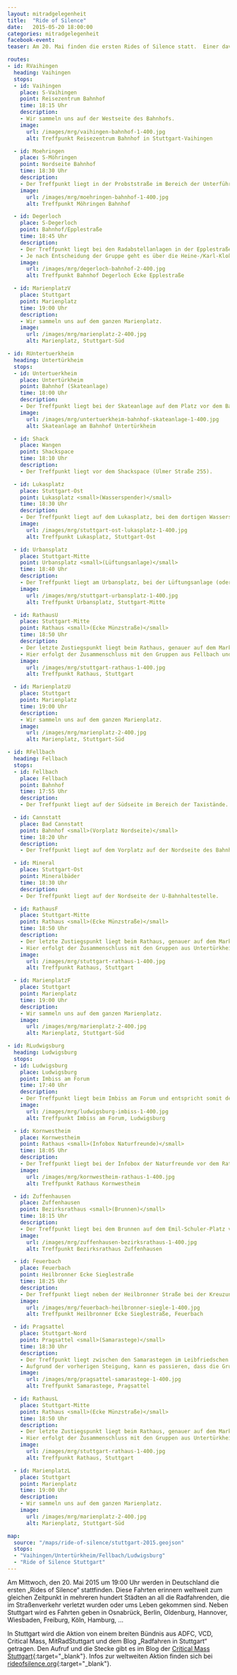 ```yaml
---
layout: mitradgelegenheit
title:  "Ride of Silence"
date:   2015-05-20 18:00:00
categories: mitradgelegenheit
facebook-event: 
teaser: Am 20. Mai finden die ersten Rides of Silence statt.  Einer davon in Stuttgart.

routes:
- id: RVaihingen
  heading: Vaihingen
  stops:
  - id: Vaihingen
    place: S-Vaihingen
    point: Reisezentrum Bahnhof
    time: 18:15 Uhr
    description:
    - Wir sammeln uns auf der Westseite des Bahnhofs.
    image:
      url: /images/mrg/vaihingen-bahnhof-1-400.jpg
      alt: Treffpunkt Reisezentrum Bahnhof in Stuttgart-Vaihingen

  - id: Moehringen
    place: S-Möhringen
    point: Nordseite Bahnhof
    time: 18:30 Uhr
    description:
    - Der Treffpunkt liegt in der Probststraße im Bereich der Unterführung.
    image:
      url: /images/mrg/moehringen-bahnhof-1-400.jpg
      alt: Treffpunkt Möhringen Bahnhof

  - id: Degerloch
    place: S-Degerloch
    point: Bahnhof/Epplestraße
    time: 18:45 Uhr
    description:
    - Der Treffpunkt liegt bei den Radabstellanlagen in der Epplestraße auf Höhe des Bahnhofs.
    - Je nach Entscheidung der Gruppe geht es über die Heine-/Karl-Kloß-Straße oder durch den Wald (Lerchenrainweg, Eierstraße) zum Marienplatz.
    image:
      url: /images/mrg/degerloch-bahnhof-2-400.jpg
      alt: Treffpunkt Bahnhof Degerloch Ecke Epplestraße

  - id: MarienplatzV
    place: Stuttgart
    point: Marienplatz
    time: 19:00 Uhr
    description:
    - Wir sammeln uns auf dem ganzen Marienplatz.
    image:
      url: /images/mrg/marienplatz-2-400.jpg
      alt: Marienplatz, Stuttgart-Süd

- id: RUntertuerkheim
  heading: Untertürkheim
  stops:
  - id: Untertuerkheim
    place: Untertürkheim
    point: Bahnhof (Skateanlage)
    time: 18:00 Uhr
    description:
    - Der Treffpunkt liegt bei der Skateanlage auf dem Platz vor dem Bahnhof.
    image:
      url: /images/mrg/untertuerkheim-bahnhof-skateanlage-1-400.jpg
      alt: Skateanlage am Bahnhof Untertürkheim

  - id: Shack
    place: Wangen
    point: Shackspace
    time: 18:10 Uhr
    description:
    - Der Treffpunkt liegt vor dem Shackspace (Ulmer Straße 255).

  - id: Lukasplatz
    place: Stuttgart-Ost
    point: Lukasplatz <small>(Wasserspender)</small>
    time: 18:30 Uhr
    description:
    - Der Treffpunkt liegt auf dem Lukasplatz, bei dem dortigen Wasserspender.
    image:
      url: /images/mrg/stuttgart-ost-lukasplatz-1-400.jpg
      alt: Treffpunkt Lukasplatz, Stuttgart-Ost

  - id: Urbansplatz
    place: Stuttgart-Mitte
    point: Urbansplatz <small>(Lüftungsanlage)</small>
    time: 18:40 Uhr
    description:
    - Der Treffpunkt liegt am Urbansplatz, bei der Lüftungsanlage (oder was immer das ist) der Staatsgalerie.
    image:
      url: /images/mrg/stuttgart-urbansplatz-1-400.jpg
      alt: Treffpunkt Urbansplatz, Stuttgart-Mitte

  - id: RathausU
    place: Stuttgart-Mitte
    point: Rathaus <small>(Ecke Münzstraße)</small>
    time: 18:50 Uhr
    description:
    - Der letzte Zustiegspunkt liegt beim Rathaus, genauer auf dem Marktplatz an der Münzstraße.
    - Hier erfolgt der Zusammenschluss mit den Gruppen aus Fellbach und Ludwigsburg.
    image:
      url: /images/mrg/stuttgart-rathaus-1-400.jpg
      alt: Treffpunkt Rathaus, Stuttgart

  - id: MarienplatzU
    place: Stuttgart
    point: Marienplatz
    time: 19:00 Uhr
    description:
    - Wir sammeln uns auf dem ganzen Marienplatz.
    image:
      url: /images/mrg/marienplatz-2-400.jpg
      alt: Marienplatz, Stuttgart-Süd

- id: RFellbach
  heading: Fellbach
  stops:
  - id: Fellbach
    place: Fellbach
    point: Bahnhof
    time: 17:55 Uhr
    description:
    - Der Treffpunkt liegt auf der Südseite im Bereich der Taxistände.

  - id: Cannstatt
    place: Bad Cannstatt
    point: Bahnhof <small>(Vorplatz Nordseite)</small>
    time: 18:20 Uhr
    description:
    - Der Treffpunkt liegt auf dem Vorplatz auf der Nordseite des Bahnhofs. Ungefähr gegenüber der Frösnerstraße.

  - id: Mineral
    place: Stuttgart-Ost
    point: Mineralbäder
    time: 18:30 Uhr
    description:
    - Der Treffpunkt liegt auf der Nordseite der U-Bahnhaltestelle.

  - id: RathausF
    place: Stuttgart-Mitte
    point: Rathaus <small>(Ecke Münzstraße)</small>
    time: 18:50 Uhr
    description:
    - Der letzte Zustiegspunkt liegt beim Rathaus, genauer auf dem Marktplatz an der Münzstraße.
    - Hier erfolgt der Zusammenschluss mit den Gruppen aus Untertürkheim und Ludwigsburg.
    image:
      url: /images/mrg/stuttgart-rathaus-1-400.jpg
      alt: Treffpunkt Rathaus, Stuttgart

  - id: MarienplatzF
    place: Stuttgart
    point: Marienplatz
    time: 19:00 Uhr
    description:
    - Wir sammeln uns auf dem ganzen Marienplatz.
    image:
      url: /images/mrg/marienplatz-2-400.jpg
      alt: Marienplatz, Stuttgart-Süd

- id: RLudwigsburg
  heading: Ludwigsburg
  stops:
  - id: Ludwigsburg
    place: Ludwigsburg
    point: Imbiss am Forum
    time: 17:40 Uhr
    description:
    - Der Treffpunkt liegt beim Imbiss am Forum und entspricht somit dem Treffpunkt der Critical Mass Ludwigsburg.
    image:
      url: /images/mrg/ludwigsburg-imbiss-1-400.jpg
      alt: Treffpunkt Imbiss am Forum, Ludwigsburg

  - id: Kornwestheim
    place: Kornwestheim
    point: Rathaus <small>(Infobox Naturfreunde)</small>
    time: 18:05 Uhr
    description:
    - Der Treffpunkt liegt bei der Infobox der Naturfreunde vor dem Rathaus. Die Infobox steht an der Stuttgarter Straße Ecke Jakob-Sigle-Platz.
    image:
      url: /images/mrg/kornwestheim-rathaus-1-400.jpg
      alt: Treffpunkt Rathaus Kornwestheim

  - id: Zuffenhausen
    place: Zuffenhausen
    point: Bezirksrathaus <small>(Brunnen)</small>
    time: 18:15 Uhr
    description:
    - Der Treffpunkt liegt bei dem Brunnen auf dem Emil-Schuler-Platz vor dem Bezirksrathaus.
    image:
      url: /images/mrg/zuffenhausen-bezirksrathaus-1-400.jpg
      alt: Treffpunkt Bezirksrathaus Zuffenhausen

  - id: Feuerbach
    place: Feuerbach
    point: Heilbronner Ecke Sieglestraße
    time: 18:25 Uhr
    description:
    - Der Treffpunkt liegt neben der Heilbronner Straße bei der Kreuzung mit der Sieglestraße.
    image:
      url: /images/mrg/feuerbach-heilbronner-siegle-1-400.jpg
      alt: Treffpunkt Heilbronner Ecke Sieglestraße, Feuerbach

  - id: Pragsattel
    place: Stuttgart-Nord
    point: Pragsattel <small>(Samarastege)</small>
    time: 18:30 Uhr
    description:
    - Der Treffpunkt liegt zwischen den Samarastegen im Leibfriedschen Garten.
    - Aufgrund der vorherigen Steigung, kann es passieren, dass die Gruppe aus Ludwigsburg ein paar Minuten später eintrifft.
    image:
      url: /images/mrg/pragsattel-samarastege-1-400.jpg
      alt: Treffpunkt Samarastege, Pragsattel

  - id: RathausL
    place: Stuttgart-Mitte
    point: Rathaus <small>(Ecke Münzstraße)</small>
    time: 18:50 Uhr
    description:
    - Der letzte Zustiegspunkt liegt beim Rathaus, genauer auf dem Marktplatz an der Münzstraße.
    - Hier erfolgt der Zusammenschluss mit den Gruppen aus Untertürkheim und Fellbach.
    image:
      url: /images/mrg/stuttgart-rathaus-1-400.jpg
      alt: Treffpunkt Rathaus, Stuttgart

  - id: MarienplatzL
    place: Stuttgart
    point: Marienplatz
    time: 19:00 Uhr
    description:
    - Wir sammeln uns auf dem ganzen Marienplatz.
    image:
      url: /images/mrg/marienplatz-2-400.jpg
      alt: Marienplatz, Stuttgart-Süd

map:
  source: "/maps/ride-of-silence/stuttgart-2015.geojson"
  stops:
  - "Vaihingen/Untertürkheim/Fellbach/Ludwigsburg"
  - "Ride of Silence Stuttgart"
---
```


Am Mittwoch, den 20. Mai 2015 um 19:00 Uhr werden in Deutschland die ersten „Rides of Silence“ stattfinden.  Diese Fahrten erinnern weltweit zum gleichen Zeitpunkt in mehreren hundert Städten an all die Radfahrenden, die im Straßenverkehr verletzt wurden oder ums Leben gekommen sind.  Neben Stuttgart wird es Fahrten geben in Osnabrück, Berlin, Oldenburg, Hannover, Wiesbaden, Freiburg, Köln, Hamburg, …

In Stuttgart wird die Aktion von einem breiten Bündnis aus ADFC, VCD, Critical Mass, MitRadStuttgart und dem Blog „Radfahren in Stuttgart“ getragen.  Den Aufruf und die Stecke gibt es im Blog der [Critical Mass Stuttgart][Blog-CM-Stgt]{:target="_blank"}.  Infos zur weltweiten Aktion finden sich bei [rideofsilence.org][Rides-of-Silence]{:target="_blank"}.




[Blog-CM-Stgt]: https://criticalmassstuttgart.wordpress.com/2015/05/17/ride-of-silence-2015/
[Rides-of-Silence]: http://www.rideofsilence.org/
